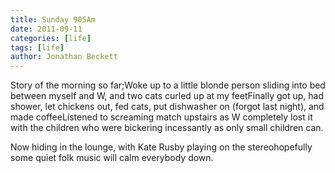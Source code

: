 ```yaml
---
title: Sunday 905Am
date: 2011-09-11
categories: [life]
tags: [life]
author: Jonathan Beckett
---
```


Story of the morning so far;Woke up to a little blonde person sliding into bed between myself and W, and two cats curled up at my feetFinally got up, had shower, let chickens out, fed cats, put dishwasher on (forgot last night), and made coffeeListened to screaming match upstairs as W completely lost it with the children who were bickering incessantly as only small children can.

Now hiding in the lounge, with Kate Rusby playing on the stereohopefully some quiet folk music will calm everybody down.